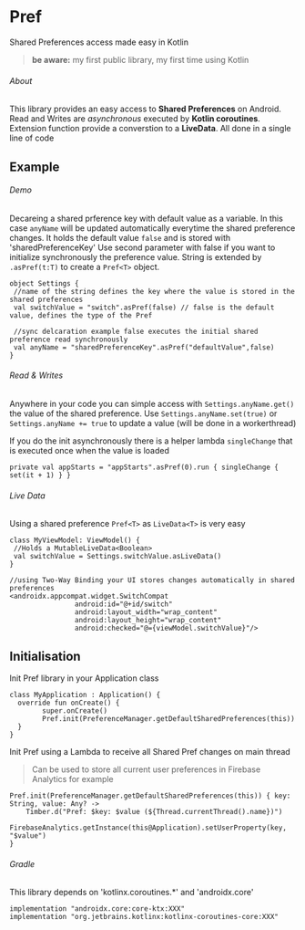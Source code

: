 # Pref
Shared Preferences access made easy in Kotlin
> **be aware:** my first public library, my first time using Kotlin

###### About 
This library provides an easy access to **Shared Preferences** on Android.
Read and Writes are *asynchronous* executed by **Kotlin coroutines**.
Extension function provide a converstion to a **LiveData**.
All done in a single line of code

## Example

###### Demo 
Decareing a shared prference key with default value as a variable. In this case `anyName` will be updated automatically everytime the shared preference changes. It holds the default value `false` and is stored with 'sharedPreferenceKey'
Use second parameter with false if you want to initialize synchronously the preference value.
String is extended by `.asPref(t:T)` to create a `Pref<T>` object.
```
object Settings {
 //name of the string defines the key where the value is stored in the shared preferences
 val switchValue = "switch".asPref(false) // false is the default value, defines the type of the Pref
 
 //sync delcaration example false executes the initial shared preference read synchronously
 val anyName = "sharedPreferenceKey".asPref("defaultValue",false)
}
```

###### Read & Writes 
Anywhere in your code you can simple access with `Settings.anyName.get()` the value of the shared preference.
Use `Settings.anyName.set(true)` or `Settings.anyName += true` to update a value (will be done in a workerthread)

If you do the init asynchronously there is a helper lambda `singleChange` that is executed once when the value is loaded
```
private val appStarts = "appStarts".asPref(0).run { singleChange { set(it + 1) } }
```

###### Live Data
Using a shared preference `Pref<T>` as `LiveData<T>` is very easy
```
class MyViewModel: ViewModel() {
 //Holds a MutableLiveData<Boolean>
 val switchValue = Settings.switchValue.asLiveData()
}

//using Two-Way Binding your UI stores changes automatically in shared preferences
<androidx.appcompat.widget.SwitchCompat
                android:id="@+id/switch"
                android:layout_width="wrap_content"
                android:layout_height="wrap_content"
                android:checked="@={viewModel.switchValue}"/>
```

## Initialisation 
Init Pref library in your Application class
```
class MyApplication : Application() {
  override fun onCreate() {
        super.onCreate()
        Pref.init(PreferenceManager.getDefaultSharedPreferences(this))
  }
}
```
Init Pref using a Lambda to receive all Shared Pref changes on main thread
> Can be used to store all current user preferences in Firebase Analytics for example
```
Pref.init(PreferenceManager.getDefaultSharedPreferences(this)) { key: String, value: Any? ->
    Timber.d("Pref: $key: $value (${Thread.currentThread().name})")
    FirebaseAnalytics.getInstance(this@Application).setUserProperty(key, "$value")
}
```

###### Gradle 
This library depends on 'kotlinx.coroutines.*' and 'androidx.core'
```
implementation "androidx.core:core-ktx:XXX"
implementation "org.jetbrains.kotlinx:kotlinx-coroutines-core:XXX"
```


